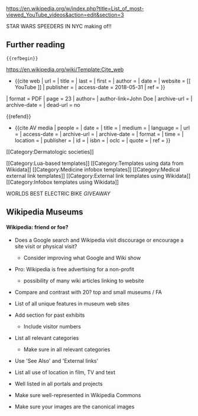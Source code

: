 
https://en.wikipedia.org/w/index.php?title=List_of_most-viewed_YouTube_videos&action=edit&section=3


STAR WARS SPEEDERS IN NYC making of!!
## Further reading

	{{refbegin}}

https://en.wikipedia.org/wiki/Template:Cite_web

* {{cite web
 | url =
 | title =
 | last =
 | first =
 | author =
 | date =
 | website = [[ YouTube ]]
 | publisher =
 | access-date = 2018-05-31
 | ref =
}}

 | format = PDF
 | page = 23
 | author=<!--Not stated-->
 | author-link=John Doe
 | archive-url =
 | archive-date =
 | dead-url = no

{{refend}}


* {{cite AV media
 | people =
 | date =
 | title =
 | medium =
 | language =
 | url =
 | access-date =
 | archive-url =
 | archive-date =
 | format =
 | time =
 | location =
 | publisher =
 | id =
 | isbn =
 | oclc =
 | quote =
 | ref =
}}


[[Category:Dermatologic societies]]

[[Category:Lua-based templates]]
[[Category:Templates using data from Wikidata]]
[[Category:Medicine infobox templates]]
[[Category:Medical external link templates]]
[[Category:External link templates using Wikidata]]
[[Category:Infobox templates using Wikidata]]

WORLDS BEST ELECTRIC BIKE *GIVEAWAY*

## Wikipedia Museums

#### Wikipedia: friend or foe?

* Does a Google search and Wikipedia visit discourage or encourage a site visit or physical visit?
	* Consider improving what Google and Wiki show
* Pro: Wikipedia is free advertising for a non-profit
	* possibility of many wiki articles linking to website

* Compare and contrast with 20? top and small museums / FA
* List of all unique features in museum web sites
* Add section for past exhibits
	* Include visitor numbers
* List all relevant categories
	* Make sure in all relevant categories
* Use 'See Also' and 'External links'
* List all use of location in film, TV and text
* Well listed in all portals and projects
* Make sure well-represented in Wikipedia Commons
* Make sure your images are the canonical images

